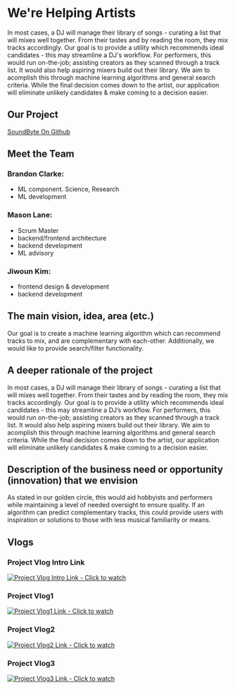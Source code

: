 # We're Helping Artists 

In most cases, a DJ will manage their library of songs - curating a list that will mixes well together. From their tastes and by reading the room, they mix tracks accordingly. Our goal is to provide a utility which recommends ideal candidates - this may streamline a DJ's workflow. For performers, this would run on-the-job; assisting creators as they scanned through a track list. It would also help aspiring mixers build out their library. We aim to acomplish this through machine learning algorithms and general search criteria. While the final decision comes down to the artist, our application will eliminate unlikely candidates & make coming to a decision easier. 

## Our Project

[SoundByte On Github](https://github.com/lane203m/SoundByte)


## Meet the Team

### Brandon Clarke:
- ML component. Science, Research
- ML development

### Mason Lane:
- Scrum Master
- backend/frontend architecture
- backend development
- ML advisory

### Jiwoun Kim:
- frontend design & development
- backend development

## The main vision, idea, area (etc.)

Our goal is to create a machine learning algorithm which can recommend tracks to mix, and are complementary with each-other. Additionally, we would like to provide search/filter functionality. 

## A deeper rationale of the project

In most cases, a DJ will manage their library of songs - curating a list that will mixes well together. From their tastes and by reading the room, they mix tracks accordingly. Our goal is to provide a utility which recommends ideal candidates - this may streamline a DJ’s workflow. For performers, this would run on-the-job; assisting creators as they scanned through a track list. It would also help aspiring mixers build out their library. We aim to acomplish this through machine learning algorithms and general search criteria. While the final decision comes down to the artist, our application will eliminate unlikely candidates & make coming to a decision easier.

## Description of the business need or opportunity (innovation) that we envision

As stated in our golden circle, this would aid hobbyists and performers while maintaining a level of needed oversight to ensure quality. If an algorithm can predict complementary tracks, this could provide users with inspiration or solutions to those with less musical familiarity or means.

## Vlogs
### Project Vlog Intro Link

[![Project Vlog Intro Link - Click to watch](https://img.youtube.com/vi/1oX0xEtuw2I/hqdefault.jpg)](https://youtu.be/1oX0xEtuw2I)

### Project Vlog1

[![Project Vlog1 Link - Click to watch](https://img.youtube.com/vi/jK9QYWRWPuQ/hqdefault.jpg)](https://youtu.be/jK9QYWRWPuQ)

### Project Vlog2

[![Project Vlog2 Link - Click to watch](https://img.youtube.com/vi/2v6TyRrs7hI/hqdefault.jpg)](https://youtu.be/2v6TyRrs7hI)

### Project Vlog3

[![Project Vlog3 Link - Click to watch](https://img.youtube.com/vi/zlUKr5duDy0/hqdefault.jpg)](https://youtu.be/zlUKr5duDy0)



